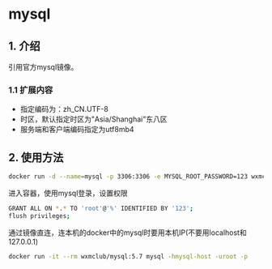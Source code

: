 # mysql

## 1. 介绍

引用官方mysql镜像。

### 1.1 扩展内容

* 指定编码为：zh_CN.UTF-8
* 时区，默认指定时区为"Asia/Shanghai"东八区
* 服务端和客户端编码指定为utf8mb4

## 2. 使用方法

```bash
docker run -d --name=mysql -p 3306:3306 -e MYSQL_ROOT_PASSWORD=123 wxmclub/mysql:5.7
```

进入容器，使用mysql登录，设置权限
```bash
GRANT ALL ON *.* TO 'root'@'%' IDENTIFIED BY '123';
flush privileges;
```

通过镜像直连，连本机的docker中的mysql时要用本机IP(不要用localhost和127.0.0.1)
```bash
docker run -it --rm wxmclub/mysql:5.7 mysql -hmysql-host -uroot -p
```
